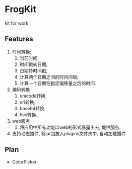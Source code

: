 # FrogKit
kit for work.

## Features

1. 时间转换;
   1. 当前时间;
   2. 时间戳转日期;
   3. 日期转时间戳;
   4. 计算两个日期之间的时间间隔;
   5. 计算一个日期在指定偏移量之后的时间.
2. 编码转换
   1. unicode转换;
   2. url转换;
   3. base64转换;
   4. hex转换.
3. web服务
   1. 将应用中所有功能以web的形式暴露出去, 提供服务.
4. 支持动态插件, 将jar包放入plugins文件夹中, 自动加载插件.

## Plan

* ColorPicker